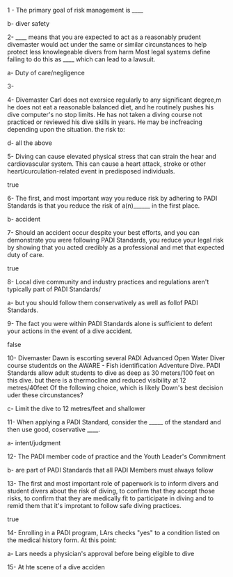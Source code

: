 1 - The primary goal of risk management is ____

b- diver safety

2- ____ means that you are expected to act as a reasonably prudent divemaster would act under the same or similar circunstances to help protect less knowlegeable divers from harm Most legal systems define failing to do this as ____ which can lead to a lawsuit.

a- Duty of care/negligence

3- 



4- Divemaster Carl does not exersice regularly to any significant degree,m he does not eat a reasonable balanced diet, and he routinely pushes his dive computer's no stop limits. He has not taken a diving course not practiced or reviewed his dive skills in years. He may be incfreacing depending upon the situation. the risk to:

d- all the above

5- Diving can cause elevated physical stress that can strain the hear and cardiovascular system. This can cause a heart attack, stroke or other heart/curculation-related event in predisposed individuals.

true

6- The first, and most important way you reduce risk by adhering to PADI Standards is that you reduce the risk of a(n)______ in the first place.

b- accident

7- Should an accident occur despite your best efforts, and you can demonstrate you were following PADI Standards, you reduce your legal risk by showing that you acted credibly as a professional and met that expected duty of care.

true

8- Local dive community and industry practices and regulations aren't typically part of PADI Standards/

a- but you should follow them conservatively as well as follof PADI Standards.

9- The fact you were within PADI Standards alone is sufficient to defent your actions in the event of a dive accident.

false

10- Divemaster Dawn is escorting several PADI Advanced Open Water Diver course studentds on the AWARE - Fish identification Adventure Dive. PADI Standards allow adult students to dive as deep as 30 meters/100 feet on this dive. but there is a thermocline and reduced visibility at 12 metres/40feet Of the following choice, which is likely Down's best decision uder these circunstances?

c- Limit the dive to 12 metres/feet and shallower

11- When applying a PADI Standard, consider the _____ of the standard and then use good, coservative ____.

a- intent/judgment

12- The PADI member code of practice and the Youth Leader's Commitment

b- are part of PADI Standards that all PADI Members must always follow

13- The first and most important role of paperwork is to inform divers and student divers about the risk of diving, to confirm that they accept those risks, to confirm that they are medically fit to participate in diving and to remid them that it's improtant to follow safe diving practices.

true

14- Enrolling in a PADI program, LArs checks "yes" to a condition listed on the medical history form. At this point:

a- Lars needs a physician's approval before being eligible to dive

15- At hte scene of a dive acciden